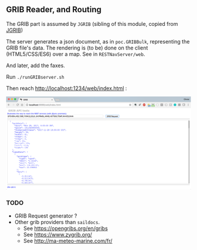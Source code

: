 ## GRIB Reader, and Routing

The GRIB part is assumed by `JGRIB` (sibling of this module, copied from [JGRIB](https://jgrib.sourceforge.net/))

The server generates a json document, as in `poc.GRIBBulk`, representing the GRIB file's data.
The rendering is (to be) done on the client (HTML5/CSS/ES6) over a map. See in `RESTNavServer/web`.

And later, add the faxes.

Run `./runGRIBserver.sh`

Then reach <http://localhost:1234/web/index.html> :

![Test API](./screenshot.00.png)  <!-- TODO replace this screenshot -->

### TODO
- GRIB Request generator ?
- Other grib providers than `saildocs`. 
  - See <https://opengribs.org/en/gribs> 
  - See <https://www.zygrib.org/>
  - See <http://ma-meteo-marine.com/fr/>
